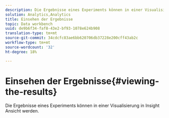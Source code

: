 ```yaml
---
description: Die Ergebnisse eines Experiments können in einer Visualisierung in Insight Ansicht werden.
solution: Analytics,Analytics
title: Einsehen der Ergebnisse
topic: Data workbench
uuid: de9b6f34-faf8-43e2-bf93-1078e624b908
translation-type: tm+mt
source-git-commit: 34cdcfc83ae6bb620706db37228e200cff43ab2c
workflow-type: tm+mt
source-wordcount: '32'
ht-degree: 18%

---
```



# Einsehen der Ergebnisse{#viewing-the-results}

Die Ergebnisse eines Experiments können in einer Visualisierung in Insight Ansicht werden.

